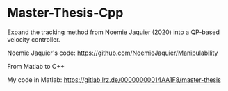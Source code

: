 # Master-Thesis-Cpp

Expand the tracking method from Noemie Jaquier (2020) into a QP-based velocity controller.

Noemie Jaquier's code: https://github.com/NoemieJaquier/Manipulability

From Matlab to C++

My code in Matlab: https://gitlab.lrz.de/00000000014AA1F8/master-thesis
